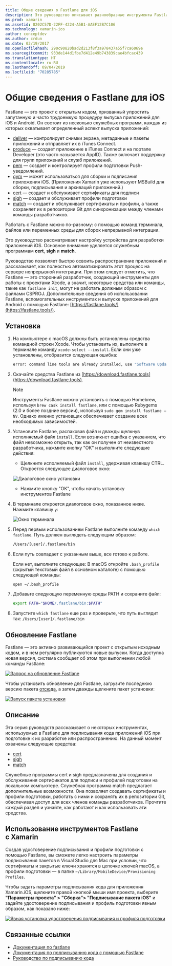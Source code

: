 ```yaml
---
title: Общие сведения о Fastlane для iOS
description: Это руководство описывает разнообразные инструменты Fastlane, которые можно использовать для подписывания кода приложений iOS. Оно показывает, как обновить, установить и использовать средства fastlane.
ms.prod: xamarin
ms.assetid: 8202C57D-22FF-4224-A5B1-AAEF12B7C106
ms.technology: xamarin-ios
author: conceptdev
ms.author: crdun
ms.date: 03/19/2017
ms.openlocfilehash: 290c90820bad2d213f8f3a978437a55f7ca6069e
ms.sourcegitcommit: 933de144d1fbe7d412e49b743839cae4bfcac439
ms.translationtype: HT
ms.contentlocale: ru-RU
ms.lasthandoff: 09/04/2019
ms.locfileid: "70285785"
---
```

# <a name="introduction-to-fastlane-for-ios"></a>Общие сведения о Fastlane для iOS

Fastlane — это проект с открытым кодом, призванный упростить запутанную и часто трудоемкую процедуру выпуска приложений для iOS и Android. Он состоит из несколько служебных программ, каждая из которых охватывает определенный аспект выпуска приложений:

- [deliver](https://github.com/fastlane/fastlane/tree/master/deliver#readme) — контролирует снимки экрана, метаданные и пакеты приложений и отправляет их в iTunes Connect.
- [produce](https://github.com/fastlane/fastlane/tree/master/produce#readme) — создает приложение в iTunes Connect и на портале Developer (это часто называется AppID). Также включает поддержку для групп приложений и служб приложений.
- [pem](https://github.com/fastlane/fastlane/tree/master/pem#readme) — создает и контролирует профили подготовки Push-уведомлений.
- [gym](https://github.com/fastlane/fastlane/tree/master/gym#readme) — может использоваться для сборки и подписания приложения iOS. (Приложения Xamarin уже используют MSBuild для сборки, подписывания и архиваций приложений.)
- [cert](https://github.com/fastlane/fastlane/tree/master/cert#readme) — создает и обслуживает сертификаты для подписи 
- [sigh](https://github.com/fastlane/fastlane/tree/master/sigh#readme) — создает и обслуживает профили подготовки
- [match](https://github.com/fastlane/fastlane/tree/master/match#readme) — создает и обслуживает сертификаты и профили, а также сохраняет их в репозитории Git для синхронизации между членами команды разработчиков.

Работать с Fastlane можно по-разному: с помощью команд терминала, файлов или переменных среды для сборок непрерывной интеграции. 

Это руководство рассматривает настройку устройства для разработки приложений iOS. Основное внимание уделяется служебным программам **cert**, **sigh** и **match**. 

Руководство позволяет быстро освоить распространение приложений и рассказывает, как полностью автоматизировать этот процесс на сервере непрерывной интеграции. При этом следует отметить, что Fastlane — это сторонний разработчик, создающий инструменты для работы с проектами Xcode, а значит, некоторые средства или команды, такие как `fastlane init`, могут не работать должным образом с файлами CSPROJ. Дополнительные сведения об использовании Fastlane, вспомогательных инструментах и выпуске приложений для Android с помощью Fastlane: [https://fastlane.tools/](https://fastlane.tools/).

<a name="Installation" />

## <a name="installation"></a>Установка

1. На компьютере с macOS должны быть установлены средства командной строки Xcode. Чтобы установить их, выполните в терминале команду `xcode-select --install`. Если они уже установлены, отобразится следующая ошибка:

    ```bash
    error: command line tools are already installed, use "Software Update" to install updates
    ```

2. Скачайте средства Fastlane из [https://download.fastlane.tools](https://download.fastlane.tools). 

    > [!NOTE]
    > Инструменты Fastlane можно установить с помощью Homebrew, используя `brew cask install fastlane`, или с помощью Rubygems (2.0 и более поздние версии), используя `sudo gem install fastlane –NV`. Однако именно установщик обеспечивает создание всех необходимых зависимостей. 

3. Установите Fastlane, распаковав файл и дважды щелкнув исполняемый файл `install`. Если возникнет ошибка с указанием, что файл невозможно открыть, так как он получен от неизвестного разработчика, нажмите кнопку "OK" и выполните следующие действия:
    - Щелкните исполняемый файл `install`, удерживая клавишу CTRL. Откроется следующее диалоговое окно:

     ![](images/fastlane-image12.png "Диалоговое окно установки")

    - Нажмите кнопку "OK", чтобы начать установку инструментов Fastlane

4. В терминале откроется диалоговое окно, показанное ниже. Нажмите клавишу `y`:

   ![](images/fastlane-image13.png "Окно терминала")

5. Перед первым использованием Fastlane выполните команду `which fastlane`. Путь должен выглядеть следующим образом: 

    ```bash
    /Users/[user]/.fastlane/bin
    ```

6. Если путь совпадает с указанным выше, все готово к работе.

     Если нет, выполните следующее:  В macOS откройте `.bash_profile` (скрытый текстовый файл в основном каталоге) с помощью следующей команды:

    ```bash
    open ~/.bash_profile
    ```

7. Добавьте следующую переменную среды PATH и сохраните файл: 

    ```bash
    export PATH="$HOME/.fastlane/bin:$PATH"
    ```

8. Запустите `which fastlane` еще раз и проверьте, что путь выглядит так: `/Users/[user]/.fastlane/bin`


## <a name="updating-fastlane"></a>Обновление Fastlane

Fastlane — это активно развивающийся проект с открытым исходным кодом, и в нем регулярно публикуются новые выпуски. Когда доступна новая версия, система сообщает об этом при выполнении любой команды Fastlane:

[![](images/fastlane-image0.png "Запрос на обновление Fastlane")](images/fastlane-image0.png#lightbox)


Чтобы установить обновление для Fastlane, загрузите последнюю версию пакета [отсюда](https://download.fastlane.tools), а затем дважды щелкните пакет установки:

[![](images/fastlane-image0a.png "Запуск пакета установки")](images/fastlane-image0a.png#lightbox)


## <a name="contents"></a>Описание

Эта серия руководств рассказывает о некоторых инструментах, используемых в Fastlane для подписывания кода приложений iOS при подготовке к их разработке или распространению. На данный момент охвачены следующие средства:

- [cert](~/ios/deploy-test/provisioning/fastlane/cert.md)
- [sigh](~/ios/deploy-test/provisioning/fastlane/sigh.md)
- [match](~/ios/deploy-test/provisioning/fastlane/match.md)

Служебные программы cert и sigh предназначены для создания и обслуживания сертификатов для подписи и профилей подготовки на локальном компьютере. Служебная программа match предлагает дополнительные возможности. Она позволяет создавать сертификаты и профили подготовки, работать с ними и сохранять их в репозитории Git, обеспечивая доступ для всех членов команды разработчиков. Прочтите каждый раздел и узнайте, как работают и как использовать эти средства.

## <a name="using-fastlane-tools-with-xamarin"></a>Использование инструментов Fastlane с Xamarin

Создав удостоверение подписывания и профили подготовки с помощью Fastlane, вы сможете легко настроить параметры подписывания пакетов в Visual Studio для Mac при условии, что сертификаты и закрытые ключи хранятся в цепочке ключей macOS, а профили подготовки — в папке `~/Library/MobileDevice/Provisioning Profiles`.

Чтобы задать параметры подписывания кода для приложения Xamarin.iOS, щелкните правой кнопкой мыши имя проекта, выберите **"Параметры проекта" > "Сборка"> "Подписывание пакета iOS"** и задайте удостоверение подписывания и профиль подготовки явным образом, как показано ниже:

[![](images/fastlane-image11.png "Явная установка удостоверения подписывания и профиля подготовки")](images/fastlane-image11.png#lightbox)

## <a name="related-links"></a>Связанные ссылки

- [Документация по fastlane](https://fastlane.tools/)
- [Документация по подписыванию кода с помощью Fastlane](https://docs.fastlane.tools/codesigning/getting-started/)
- [Руководство по подписыванию кода](https://codesigning.guide/)
